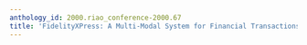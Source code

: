 ```yaml
---
anthology_id: 2000.riao_conference-2000.67
title: 'FidelityXPress: A Multi-Modal System for Financial Transactions'
---
```

